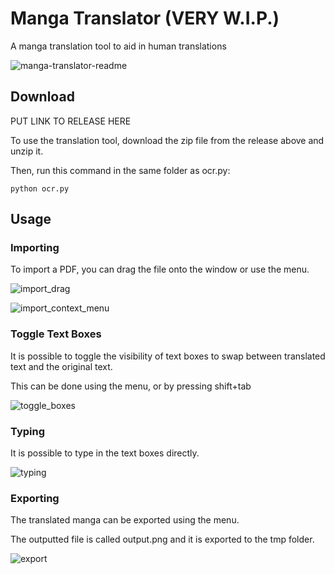 # Manga Translator (VERY W.I.P.)
A manga translation tool to aid in human translations

![manga-translator-readme](https://user-images.githubusercontent.com/30757547/171969660-f3a89e23-2c95-418e-9c41-0a9006f8039a.gif)

## Download
PUT LINK TO RELEASE HERE

To use the translation tool, download the zip file from the release above and unzip it.

Then, run this command in the same folder as ocr.py:

`python ocr.py`

## Usage
### Importing
To import a PDF, you can drag the file onto the window or use the menu.

![import_drag](https://user-images.githubusercontent.com/30757547/171970041-33e6ff76-a430-48a5-9b19-ee45434b7b14.gif)


![import_context_menu](https://user-images.githubusercontent.com/30757547/171970044-72c4034f-4e16-44ab-bb01-9952d439e93b.gif)


### Toggle Text Boxes
It is possible to toggle the visibility of text boxes to swap between translated text and the original text.

This can be done using the menu, or by pressing shift+tab

![toggle_boxes](https://user-images.githubusercontent.com/30757547/171970193-aba3966c-288e-4e06-8219-c88d83297ceb.gif)


### Typing
It is possible to type in the text boxes directly.

![typing](https://user-images.githubusercontent.com/30757547/171970402-706b64b2-781a-41d7-ad7f-b3eaf1ecfa87.gif)


### Exporting
The translated manga can be exported using the menu.

The outputted file is called output.png and it is exported to the tmp folder.

![export](https://user-images.githubusercontent.com/30757547/171970528-92b5eb7a-3066-46df-a84a-64877c7bd242.gif)
